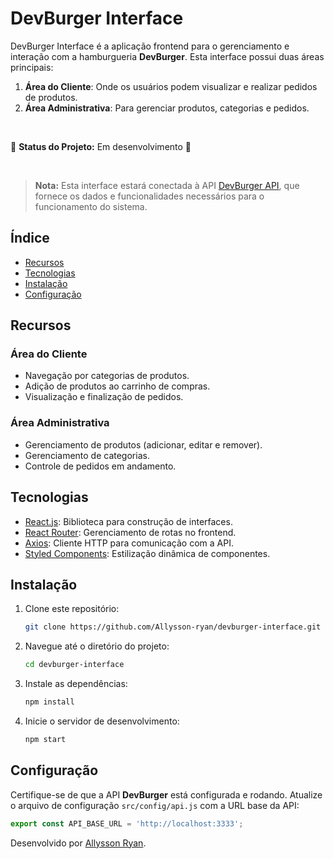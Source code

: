 # DevBurger Interface

DevBurger Interface é a aplicação frontend para o gerenciamento e interação com a hamburgueria **DevBurger**. Esta interface possui duas áreas principais:

1. **Área do Cliente**: Onde os usuários podem visualizar e realizar pedidos de produtos.
2. **Área Administrativa**: Para gerenciar produtos, categorias e pedidos.

<br>

🚧 **Status do Projeto:** Em desenvolvimento 🚧

<br>

> **Nota:** Esta interface estará conectada à API [DevBurger API](https://github.com/Allysson-ryan/devburger-api), que fornece os dados e funcionalidades necessários para o funcionamento do sistema.

## Índice

- [Recursos](#recursos)
- [Tecnologias](#tecnologias)
- [Instalação](#instalação)
- [Configuração](#configuração)

## Recursos

### Área do Cliente

- Navegação por categorias de produtos.
- Adição de produtos ao carrinho de compras.
- Visualização e finalização de pedidos.

### Área Administrativa

- Gerenciamento de produtos (adicionar, editar e remover).
- Gerenciamento de categorias.
- Controle de pedidos em andamento.

## Tecnologias

- [React.js](https://reactjs.org/): Biblioteca para construção de interfaces.
- [React Router](https://reactrouter.com/): Gerenciamento de rotas no frontend.
- [Axios](https://axios-http.com/): Cliente HTTP para comunicação com a API.
- [Styled Components](https://styled-components.com/): Estilização dinâmica de componentes.

## Instalação

1. Clone este repositório:

   ```bash
   git clone https://github.com/Allysson-ryan/devburger-interface.git
   ```

2. Navegue até o diretório do projeto:

   ```bash
   cd devburger-interface
   ```

3. Instale as dependências:

   ```bash
   npm install
   ```

4. Inicie o servidor de desenvolvimento:
   ```bash
   npm start
   ```

## Configuração

Certifique-se de que a API **DevBurger** está configurada e rodando. Atualize o arquivo de configuração `src/config/api.js` com a URL base da API:

```javascript
export const API_BASE_URL = 'http://localhost:3333';
```

Desenvolvido por [Allysson Ryan](https://github.com/Allysson-ryan).
